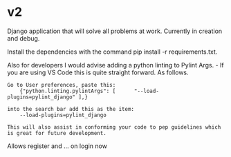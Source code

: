 # v2
Django application that will solve all problems at work. Currently in creation and debug.

Install the dependencies with the command pip install -r requirements.txt.

Also for developers I would advise adding a python linting to Pylint Args.
    - If you are using VS Code this is quite straight forward. As follows.
    
    Go to User preferences, paste this:
        {"python.linting.pylintArgs": [      "--load-plugins=pylint_django" ],}
    
    into the search bar add this as the item:
        --load-plugins=pylint_django
    
    This will also assist in conforming your code to pep guidelines which is great for future development.

Allows register and ... on login now